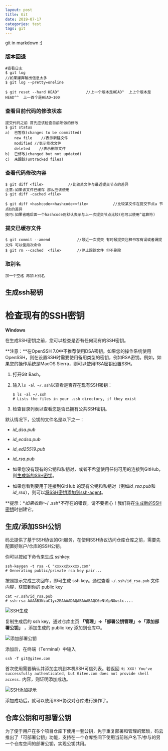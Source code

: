 ```yaml
---
layout: post
title: Git
date: 2019-07-17
categories: test
tags: git 
---
```


git in markdown :)

### 版本回退

```
#查看日志
$ git log								
//如果嫌弃输出信息太多
$ git log --pretty=oneline

$ git reset --hard HEAD^			//上一个版本是HEAD^  上上个版本是HEAD^^  上一百个是HEAD~100
```

### 查看目前代码的修改状态

```
提交代码之前 首先应该检查目前所做的修改
$ git status
a)  已暂存(changes to be committed)
	new file    //表示新建文件
	modified //表示修改文件
	deleted    //表示删除文件
b)  已修改(changed but not updated)
c)  未跟踪(untracked files)
```

### 查看代码修改内容

```
$ git diff <file>			//比较某文件与最近提交节点的差异
注意:如果该文件已缓存 那么应该使用
$ git diff -cached <file>

$ git diff <hashcode><hashcode><file>			//比较某文件在提交节点a 节点b的差异
技巧:如果省略后面一个hashcode则默认表示与上一次提交节点比较(也可以使用^运算符)
```

### 提交已缓存文件

```
$ git commit --amend			//最近一次提交 有时候提交注释书写有误或者漏提文件 可以使用次命令
$ git rm --cached  <file> 		//停止跟踪文件 但不删除
```

### 取别名

```
加一个空格 再加上别名
```

## 生成ssh秘钥

# 检查现有的SSH密钥

**Windows**

在生成SSH密钥之前，您可以检查是否有任何现有的SSH密钥。

**注意：**在OpenSSH 7.0中不推荐使用DSA密钥。如果您的操作系统使用OpenSSH，则在设置SSH时需要使用备用类型的密钥，例如RSA密钥。例如，如果您的操作系统是MacOS Sierra，则可以使用RSA密钥设置SSH。

1. 打开Git Bash。

2. 输入`ls -al ~/.ssh`以查看是否存在现有SSH密钥：

   ```shell
   $ ls -al ~/.ssh
   # Lists the files in your .ssh directory, if they exist
   ```

3. 检查目录列表以查看您是否已拥有公共SSH密钥。

默认情况下，公钥的文件名是以下之一：

- *id_dsa.pub*
- *id_ecdsa.pub*
- *id_ed25519.pub*
- *id_rsa.pub*

- 如果您没有现有的公钥和私钥对，或者不希望使用任何可用的连接到GitHub，则[生成新的SSH密钥](https://help.github.com/en/articles/generating-a-new-ssh-key-and-adding-it-to-the-ssh-agent)。
- 如果您看到要用于连接到GitHub 的现有公钥和私钥对（例如*id_rsa.pub*和*id_rsa*），则可以[将SSH密钥添加到ssh-agent](https://help.github.com/en/articles/generating-a-new-ssh-key-and-adding-it-to-the-ssh-agent/#adding-your-ssh-key-to-the-ssh-agent)。

**提示：**如果收到*〜/ .ssh*不存在的错误，请不要担心！我们将在[生成新的SSH密钥](https://help.github.com/en/articles/generating-a-new-ssh-key-and-adding-it-to-the-ssh-agent)时创建它。

## 生成/添加SSH公钥

码云提供了基于SSH协议的Git服务，在使用SSH协议访问仓库仓库之前，需要先配置好账户/仓库的SSH公钥。

你可以按如下命令来生成 sshkey:

```
ssh-keygen -t rsa -C "xxxxx@xxxxx.com"  
# Generating public/private rsa key pair...
```

按照提示完成三次回车，即可生成 ssh key。通过查看 `~/.ssh/id_rsa.pub` 文件内容，获取到你的 public key

```
cat ~/.ssh/id_rsa.pub
# ssh-rsa AAAAB3NzaC1yc2EAAAADAQABAAABAQC6eNtGpNGwstc....
```

![SSH生成](https://images.gitee.com/uploads/images/2018/0814/170141_5aa5bc98_551147.png)

复制生成后的 ssh key，通过仓库主页 **「管理」->「部署公钥管理」->「添加部署公钥」** ，添加生成的 public key 添加到仓库中。

![添加部署公钥](https://images.gitee.com/uploads/images/2018/0814/233212_29a62378_551147.png)

添加后，在终端（Terminal）中输入

```
ssh -T git@gitee.com
```

首次使用需要确认并添加主机到本机SSH可信列表。若返回 `Hi XXX! You've successfully authenticated, but Gitee.com does not provide shell access.` 内容，则证明添加成功。

![SSH添加提示](https://images.gitee.com/uploads/images/2018/0814/170837_4c5ef029_551147.png)

添加成功后，就可以使用SSH协议对仓库进行操作了。

## 仓库公钥和可部署公钥

为了便于用户在多个项目仓库下使用一套公钥，免于重复部署和管理的繁琐，码云推出了「可部署公钥」功能，支持在一个仓库空间下使用当前账户名下/参与的另一个仓库空间的部署公钥，实现公钥共用。